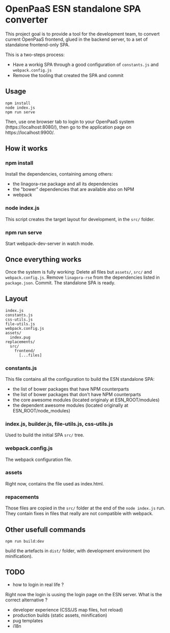 # OpenPaaS ESN standalone SPA converter

This project goal is to provide a tool for the development team, to convert current OpenPaaS frontend, glued in the backend server, to a set of standalone frontend-only SPA.

This is a two-steps process:

* Have a workig SPA through a good configuration of `constants.js` and `webpack.config.js`
* Remove the tooling that created the SPA and commit

## Usage

```
npm install
node index.js
npm run serve
```

Then, use one browser tab to login to your OpenPaaS system (https://localhost:8080/), then go to the application page on https://localhost:9900/.

## How it works

### npm install

Install the dependencies, containing among others:

* the linagora-rse package and all its dependencies
* the "bower" dependencies that are available also on NPM
* webpack

### node index.js

This script creates the target layout for development, in the `src/` folder.

### npm run serve

Start webpack-dev-server in watch mode.

## Once everything works

Once the system is fully working:
Delete all files but `assets/`, `src/` and `webpack.config.js`. Remove `linagora-rse` from the dependencies listed in `package.json`. Commit. The standalone SPA is ready.

## Layout

```
index.js
constants.js
css-utils.js
file-utils.js
webpack.config.js
assets/
  index.pug
replacements/
  src/
    frontend/
      [...files]
```

### constants.js

This file contains all the configuration to build the ESN standalone SPA:

* the list of bower packages that have NPM counterparts
* the list of bower packages that don't have NPM counterparts
* the core awesome modules (located originaly at ESN_ROOT/modules)
* the dependent awesome modules (located originally at ESN_ROOT/node_modules)

### index.js, builder.js, file-utils.js, css-utils.js

Used to build the initial SPA `src/` tree.

### webpack.config.js

The webpack configuration file.

### assets

Right now, contains the file used as index.html.

### repacements

Those files are copied in the `src/` folder at the end of the `node index.js` run. They contain fixes in files that really are not compatible with webpack.

## Other usefull commands

```
npm run build:dev
```
build the artefacts in `dist/` folder, with development environment (no minification).

## TODO

* how to login in real life ?

Right now the login is uusing the login page on the ESN server. What is the correct alternative ?

* developer experience (CSS/JS map files, hot reload)
* production builds (static assets, minification)
* pug templates
* i18n

